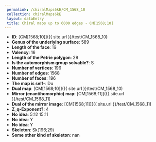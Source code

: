 ```yaml
--- 
 permalink: /chiralMaps6kE/CM_1568_10 
 collection: chiralMaps6kE
 layout: dataEntry
 title: Chiral maps up to 6000 edges - CM[1568;10]
---
```


- **ID**: [CM[1568;10]]({{ site.url }}/test/CM_1568_10)
- **Genus of the underlying surface**: 589
- **Length of the face**: 16
- **Valency**: 16
- **Length of the Petrie polygon**: 28
- **Is the automorphism group solvable?**: S
- **Number of vertices**: 196
- **Number of edges**: 1568
- **Number of faces**: 196
- **The map is self-**: Du
- **Dual map**: [CM[1568;10]]({{ site.url }}/test/CM_1568_10)
- **Mirror (enantihomorphic) map**: [CM[1568;11]]({{ site.url }}/test/CM_1568_11)
- **Dual of the mirror image**: [CM[1568;11]]({{ site.url }}/test/CM_1568_11)
- **Z_q-Exponent?**: 4
- **No idea**:  5:12 15:11
- **No idea**: Y
- **No idea**: Y
- **Skeleton**: Sk(196;29)
- **Some other kind of skeleton**: nan
